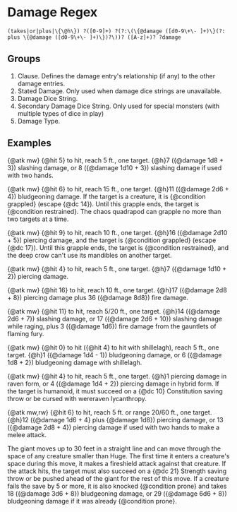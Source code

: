 # Damage Regex

```
(takes|or|plus|\{\@h\}) ?([0-9]+) ?(?:\(\{@damage ([d0-9\+\- ]+)\}(?: plus \{@damage ([d0-9\+\- ]+)\})?\))? ([A-z]+)? ?damage
```

## Groups
1. Clause. Defines the damage entry's relationship (if any) to the other damage entries.
2. Stated Damage. Only used when damage dice strings are unavailable.
3. Damage Dice String.
4. Secondary Damage Dice String. Only used for special monsters (with multiple types of dice in play)
5. Damage Type.

## Examples
{@atk mw} {@hit 5} to hit, reach 5 ft., one target. {@h}7 ({@damage 1d8 + 3}) slashing damage, or 8 ({@damage 1d10 + 3}) slashing damage if used with two hands.

{@atk mw} {@hit 6} to hit, reach 15 ft., one target. {@h}11 ({@damage 2d6 + 4}) bludgeoning damage. If the target is a creature, it is {@condition grappled} (escape {@dc 14}). Until this grapple ends, the target is {@condition restrained}. The chaos quadrapod can grapple no more than two targets at a time.

{@atk mw} {@hit 9} to hit, reach 10 ft., one target. {@h}16 ({@damage 2d10 + 5}) piercing damage, and the target is {@condition grappled} (escape {@dc 17}). Until this grapple ends, the target is {@condition restrained}, and the deep crow can't use its mandibles on another target.

{@atk mw} {@hit 4} to hit, reach 5 ft., one target. {@h}7 ({@damage 1d10 + 2}) piercing damage.

{@atk mw} {@hit 16} to hit, reach 10 ft., one target. {@h}17 ({@damage 2d8 + 8}) piercing damage plus 36 ({@damage 8d8}) fire damage.

{@atk mw} {@hit 11} to hit, reach 5/20 ft., one target. {@h}14 ({@damage 2d6 + 7}) slashing damage, or 17 ({@damage 2d6 + 10}) slashing damage while raging, plus 3 ({@damage 1d6}) fire damage from the gauntlets of flaming fury.

{@atk mw} {@hit 0} to hit ({@hit 4} to hit with shillelagh), reach 5 ft., one target. {@h}1 ({@damage 1d4 - 1}) bludgeoning damage, or 6 ({@damage 1d8 + 2}) bludgeoning damage with shillelagh.

{@atk mw} {@hit 4} to hit, reach 5 ft., one target. {@h}1 piercing damage in raven form, or 4 ({@damage 1d4 + 2}) piercing damage in hybrid form. If the target is humanoid, it must succeed on a {@dc 10} Constitution saving throw or be cursed with wereraven lycanthropy.

 {@atk mw,rw} {@hit 6} to hit, reach 5 ft. or range 20/60 ft., one target. {@h}12 ({@damage 1d6 + 4} plus {@damage 1d8}) piercing damage, or 13 ({@damage 2d8 + 4}) piercing damage if used with two hands to make a melee attack.

The giant moves up to 30 feet in a straight line and can move through the space of any creature smaller than Huge. The first time it enters a creature's space during this move, it makes a fireshield attack against that creature. If the attack hits, the target must also succeed on a {@dc 21} Strength saving throw or be pushed ahead of the giant for the rest of this move. If a creature fails the save by 5 or more, it is also knocked {@condition prone} and takes 18 ({@damage 3d6 + 8}) bludgeoning damage, or 29 ({@damage 6d6 + 8}) bludgeoning damage if it was already {@condition prone}.